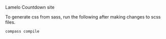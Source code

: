 Lamelo Countdown site

To generate css from sass, run the following after making changes to scss files.
```
compass compile
```